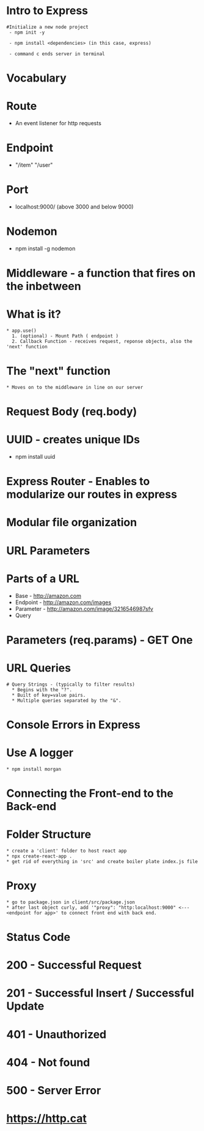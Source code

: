 # Intro to Express

    #Initialize a new node project
     - npm init -y

     - npm install <dependencies> (in this case, express)

     - command c ends server in terminal


# Vocabulary

 # Route
   * An event listener for http requests

 # Endpoint
   * "/item"  "/user"

 # Port
   * localhost:9000/ (above 3000 and below 9000)

# Nodemon
  * npm install -g nodemon

# Middleware - a function that fires on the inbetween
  # What is it?
    * app.use()
      1. (optional) - Mount Path ( endpoint )
      2. Callback Function - receives request, reponse objects, also the 'next' function
  # The "next" function
    * Moves on to the middleware in line on our server
# Request Body (req.body)

# UUID - creates unique IDs
  - npm install uuid

# Express Router - Enables to modularize our routes in express

# Modular file organization

# URL Parameters

  # Parts of a URL
   * Base - http://amazon.com
   * Endpoint - http://amazon.com/images
   * Parameter - http://amazon.com/image/3216546987sfv
   * Query

  # Parameters (req.params) - GET One

  # URL Queries

    # Query Strings - (typically to filter results)
      * Begins with the "?".
      * Built of key=value pairs.
      * Multiple queries separated by the "&".

# Console Errors in Express

  # Use A logger
    * npm install morgan

# Connecting the Front-end to the Back-end

  # Folder Structure
    * create a 'client' folder to host react app
    * npx create-react-app .
    * get rid of everything in 'src' and create boiler plate index.js file
  # Proxy
    * go to package.json in client/src/package.json
    * after last object curly, add '"proxy": "http:localhost:9000" <--- <endpoint for app>' to connect front end with back end.

# Status Code

  # 200 - Successful Request
  # 201 - Successful Insert / Successful Update
  # 401 - Unauthorized
  # 404 - Not found
  # 500 - Server Error

  # https://http.cat